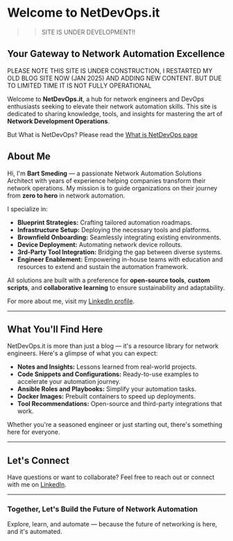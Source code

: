 # Welcome to NetDevOps.it


>> SITE IS UNDER DEVELOPMENT!!


## Your Gateway to Network Automation Excellence

PLEASE NOTE THIS SITE IS UNDER CONSTRUCTION, I RESTARTED MY OLD BLOG SITE NOW (JAN 2025) AND ADDING NEW CONTENT. BUT DUE TO LIMITED TIME IT IS NOT FULLY OPERATIONAL 

Welcome to **NetDevOps.it**, a hub for network engineers and DevOps enthusiasts seeking to elevate their network automation skills. This site is dedicated to sharing knowledge, tools, and insights for mastering the art of **Network Development Operations**.

But What is NetDevOps? Please read the [What is NetDevOps page](netdevops.md)

## About Me

Hi, I'm **Bart Smeding** — a passionate Network Automation Solutions Architect with years of experience helping companies transform their network operations. My mission is to guide organizations on their journey from **zero to hero** in network automation.

I specialize in:
- **Blueprint Strategies:** Crafting tailored automation roadmaps.
- **Infrastructure Setup:** Deploying the necessary tools and platforms.
- **Brownfield Onboarding:** Seamlessly integrating existing environments.
- **Device Deployment:** Automating network device rollouts.
- **3rd-Party Tool Integration:** Bridging the gap between diverse systems.
- **Engineer Enablement:** Empowering in-house teams with education and resources to extend and sustain the automation framework.

All solutions are built with a preference for **open-source tools**, **custom scripts**, and **collaborative learning** to ensure sustainability and adaptability.

For more about me, visit my [LinkedIn profile](https://www.linkedin.com/in/bartsmeding/).

---

## What You'll Find Here

NetDevOps.it is more than just a blog — it's a resource library for network engineers. Here's a glimpse of what you can expect:
- **Notes and Insights:** Lessons learned from real-world projects.
- **Code Snippets and Configurations:** Ready-to-use examples to accelerate your automation journey.
- **Ansible Roles and Playbooks:** Simplify your automation tasks.
- **Docker Images:** Prebuilt containers to speed up deployments.
- **Tool Recommendations:** Open-source and third-party integrations that work.

Whether you're a seasoned engineer or just starting out, there's something here for everyone.

---

## Let's Connect

Have questions or want to collaborate? Feel free to reach out or connect with me on [LinkedIn](https://www.linkedin.com/in/bartsmeding/).

---

### Together, Let's Build the Future of Network Automation
Explore, learn, and automate — because the future of networking is here, and it's automated.
